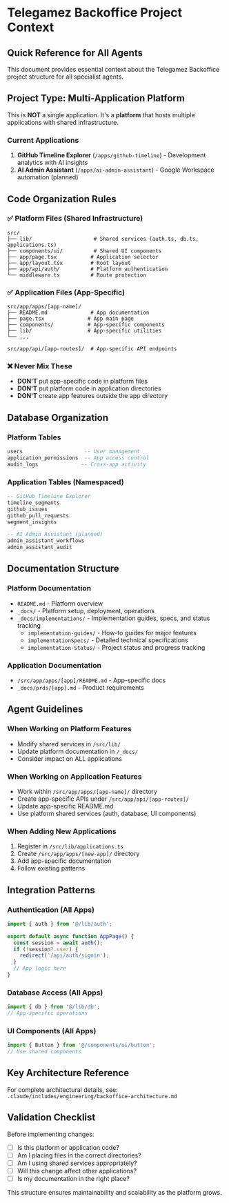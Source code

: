 # Telegamez Backoffice Project Context

## Quick Reference for All Agents

This document provides essential context about the Telegamez Backoffice project structure for all specialist agents.

## Project Type: Multi-Application Platform

This is **NOT** a single application. It's a **platform** that hosts multiple applications with shared infrastructure.

### Current Applications
1. **GitHub Timeline Explorer** (`/apps/github-timeline`) - Development analytics with AI insights
2. **AI Admin Assistant** (`/apps/ai-admin-assistant`) - Google Workspace automation (planned)

## Code Organization Rules

### ✅ Platform Files (Shared Infrastructure)
```
src/
├── lib/                    # Shared services (auth.ts, db.ts, applications.ts)
├── components/ui/          # Shared UI components  
├── app/page.tsx           # Application selector
├── app/layout.tsx         # Root layout
├── app/api/auth/          # Platform authentication
└── middleware.ts          # Route protection
```

### ✅ Application Files (App-Specific)
```
src/app/apps/[app-name]/
├── README.md              # App documentation
├── page.tsx              # App main page
├── components/           # App-specific components
├── lib/                  # App-specific utilities
└── ...

src/app/api/[app-routes]/  # App-specific API endpoints
```

### ❌ Never Mix These
- **DON'T** put app-specific code in platform files
- **DON'T** put platform code in application directories
- **DON'T** create app features outside the app directory

## Database Organization

### Platform Tables
```sql
users                    -- User management
application_permissions  -- App access control  
audit_logs              -- Cross-app activity
```

### Application Tables (Namespaced)
```sql
-- GitHub Timeline Explorer
timeline_segments
github_issues
github_pull_requests
segment_insights

-- AI Admin Assistant (planned)
admin_assistant_workflows
admin_assistant_audit
```

## Documentation Structure

### Platform Documentation
- `README.md` - Platform overview
- `_docs/` - Platform setup, deployment, operations
- `_docs/implementations/` - Implementation guides, specs, and status tracking
  - `implementation-guides/` - How-to guides for major features
  - `implementationSpecs/` - Detailed technical specifications
  - `implementation-Status/` - Project status and progress tracking

### Application Documentation  
- `/src/app/apps/[app]/README.md` - App-specific docs
- `_docs/prds/[app].md` - Product requirements

## Agent Guidelines

### When Working on Platform Features
- Modify shared services in `/src/lib/`
- Update platform documentation in `/_docs/`
- Consider impact on ALL applications

### When Working on Application Features
- Work within `/src/app/apps/[app-name]/` directory
- Create app-specific APIs under `/src/app/api/[app-routes]/`
- Update app-specific README.md
- Use platform shared services (auth, database, UI components)

### When Adding New Applications
1. Register in `/src/lib/applications.ts`
2. Create `/src/app/apps/[new-app]/` directory
3. Add app-specific documentation
4. Follow existing patterns

## Integration Patterns

### Authentication (All Apps)
```typescript
import { auth } from '@/lib/auth';

export default async function AppPage() {
  const session = await auth();
  if (!session?.user) {
    redirect('/api/auth/signin');
  }
  // App logic here
}
```

### Database Access (All Apps)
```typescript
import { db } from '@/lib/db';
// App-specific operations
```

### UI Components (All Apps)
```typescript
import { Button } from '@/components/ui/button';
// Use shared components
```

## Key Architecture Reference

For complete architectural details, see: `.claude/includes/engineering/backoffice-architecture.md`

## Validation Checklist

Before implementing changes:
- [ ] Is this platform or application code?
- [ ] Am I placing files in the correct directories?
- [ ] Am I using shared services appropriately?
- [ ] Will this change affect other applications?
- [ ] Is my documentation in the right place?

This structure ensures maintainability and scalability as the platform grows.